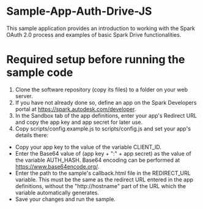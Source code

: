 Sample-App-Auth-Drive-JS
========================
This sample application provides an introduction to working with the Spark OAuth 2.0 process and examples of basic Spark Drive functionalities.

Required setup before running the sample code 
=============================================
1. Clone the software repository (copy its files) to a folder on your web server. 
2. If you have not already done so, define an app on the Spark Developers portal at https://spark.autodesk.com/developer.
3. In the Sandbox tab of the app definitions, enter your app's Redirect URL and copy the app key and app secret for later use.
4. Copy scripts/config.example.js to scripts/config.js and set your app's details there:
*  Copy your app key to the value of the variable CLIENT_ID.
*  Enter the Base64 value of (app key + ":" + app secret) as the value of the variable AUTH_HASH. Base64 encoding can be performed at https://www.base64encode.org/.
*  Enter the path to the sample's callback.html file in the REDIRECT_URL variable. This must be the same as the redirect URL entered in the app definitions, without the "http://hostname" part of the URL which the variable automatically generates.
*  Save your changes and run the sample.
